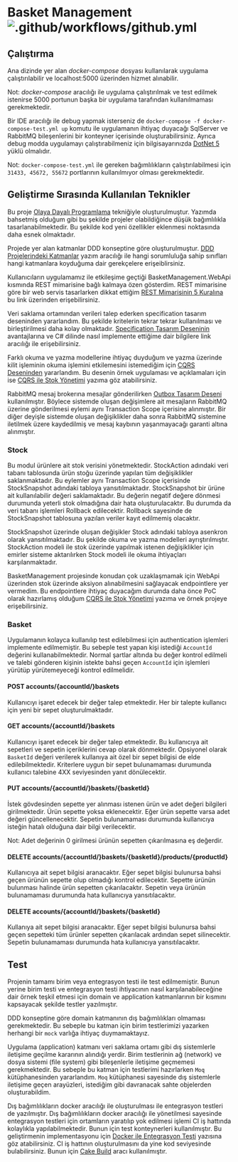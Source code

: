 # Basket Management ![.github/workflows/github.yml](https://github.com/AdemCatamak/BasketManagement/workflows/.github/workflows/github.yml/badge.svg?branch=master)

## __Çalıştırma__

Ana dizinde yer alan _docker-compose_ dosyası kullanılarak uygulama çalıştırılabilir ve localhost:5000 üzerinden hizmet
alınabilir.

Not: _docker-compose_ aracılığı ile uygulama çalıştırılmak ve test edilmek istenirse 5000 portunun başka bir uygulama
tarafından kullanılmaması gerekmektedir.

Bir IDE aracılığı ile debug yapmak isterseniz de ```docker-compose -f docker-compose-test.yml up``` komutu ile
uygulamanın ihtiyaç duyacağı SqlServer ve RabbitMQ bileşenlerini bir konteyner içerisinde oluşturabilirsiniz. Ayrıca
debug modda uygulamayı çalıştırabilmeniz için bilgisayarınızda
[DotNet 5](https://dotnet.microsoft.com/download/dotnet/5.0)  yüklü olmalıdır.

Not: ```docker-compose-test.yml``` ile gereken bağımlılıkların çalıştırılabilmesi için `31433, 45672, 55672` portlarının
kullanılmıyor olması gerekmektedir.

## __Geliştirme Sırasında Kullanılan Teknikler__

Bu
proje [Olaya Dayalı Programlama](https://ademcatamak.medium.com/olaya-dayal%C4%B1-programlama-event-driven-programming-d6b7e2c0d948)
tekniğiyle oluşturulmuştur. Yazımda bahsetmiş olduğum gibi bu şekilde projeler olabildiğince düşük bağımlılıkla
tasarlanabilmektedir. Bu şekilde kod yeni özellikler eklenmesi noktasında daha esnek olmaktadır.

Projede yer alan katmanlar DDD konseptine göre
oluşturulmuştur. [DDD Projelerindeki Katmanlar](https://ademcatamak.medium.com/layers-in-ddd-projects-bd492aa2b8aa)
yazım aracılığı ile hangi sorumluluğa sahip sınıfları hangi katmanlara koyduğuma dair gerekçelere erişeiblirsiniz.

Kullanıcıların uygulamamız ile etkileşime geçtiği BasketManagement.WebApi kısmında REST mimarisine bağlı kalmaya özen
gösterdim. REST mimarisine göre bir web servis tasarlarken dikkat
ettiğim [REST Mimarisinin 5 Kuralına](https://ademcatamak.medium.com/5-rules-of-rest-architecture-434abaf5db44)
bu link üzerinden erişebilirsiniz.

Veri saklama ortamından verileri talep ederken specification tasarım deseninden yararlandım. Bu şekilde kritelerin
tekrar tekrar kullanılması ve birleştirilmesi daha kolay
olmaktadır. [Specification Tasarım Deseninin](https://ademcatamak.medium.com/specification-design-pattern-c814649be0ef)
avantajlarına ve C# dilinde nasıl implemente ettiğime dair bilgilere link aracılığı ile erişebilirsiniz.

Farklı okuma ve yazma modellerine ihtiyaç duyduğum ve yazma üzerinde kilit işleminin okuma işlemini etkilemesini
istemediğim için
[CQRS Deseninden](https://ademcatamak.medium.com/cqrs-command-query-responsibility-segregation-476d2d81225a)
yararlandım. Bu desenin örnek uygulaması ve açıklamaları için ise
[CQRS ile Stok Yönetimi](https://ademcatamak.medium.com/stok-y%C3%B6netimi-cqrs-%C3%B6rne%C4%9Fi-c8243b82c7b2) yazıma
göz atabilirsiniz.

RabbitMQ mesaj brokerına mesajlar
gönderilirken [Outbox Tasarım Deseni](https://ademcatamak.medium.com/outbox-design-pattern-57e1519ed5e4) kullanılmıştır.
Böylece sistemde oluşan değişimlere ait mesajların RabbitMQ üzerine gönderilmesi eylemi aynı Transaction Scope içerisine
alınmıştır. Bir diğer deyişle sistemde oluşan değişiklikler daha sonra RabbitMQ sistemine iletilmek üzere kaydedilmiş ve
mesaj kaybının yaşanmayacağı garanti altına alınmıştır.

### __Stock__

Bu modul ürünlere ait stok verisini yönetmektedir. StockAction adındaki veri tabanı tablosunda ürün stoğu üzerinde
yapılan tüm değişiklikler saklanmaktadır. Bu eylemler aynı Transaction Scope içerisinde StockSnapshot adındaki tabloya
yansıtılmaktadır. StockSnapshot bir ürüne ait kullanılabilir değeri saklamaktadır. Bu değerin negatif değere dönmesi
durumunda yeterli stok olmadığına dair hata oluşturulacaktır. Bu durumda da veri tabanı işlemleri Rollback edilecektir.
Rollback sayesinde de StockSnapshot tablosuna yazılan veriler kayıt edilmemiş olacaktır.

StockSnapshot üzerinde oluşan değişikler Stock adındaki tabloya asenkron olarak yansıtılmaktadır. Bu şekilde okuma ve
yazma modelleri ayrıştırılmıştır. StockAction modeli ile stok üzerinde yapılmak istenen değişiklikler için emirler
sisteme aktarılırken Stock modeli ile okuma ihtiyaçları karşılanmaktadır.

BasketManagement projesinde konudan çok uzaklaşmamak için WebApi üzerinden stok üzerinde aksiyon alınabilmesini
sağlayacak endpointlere yer vermedim. Bu endpointlere ihtiyaç duyacağım durumda daha önce PoC olarak hazırlamış olduğum
[CQRS ile Stok Yönetimi](https://ademcatamak.medium.com/stok-y%C3%B6netimi-cqrs-%C3%B6rne%C4%9Fi-c8243b82c7b2) yazıma ve
örnek projeye erişebilirsiniz.

### __Basket__

Uygulamanın kolayca kullanılıp test edilebilmesi için authentication işlemleri implemente edilmemiştir. Bu sebeple test
yapan kişi istediği `AccountId` değerini kullanabilmektedir. Normal şartlar altında bu değer kontrol edilmeli ve talebi
gönderen kişinin istekte bahsi geçen `AccountId` için işlemleri yürütüp yürütemeyeceği kontrol edilmelidir.

#### __POST accounts/{accountId/}baskets__

Kullanıcıyı işaret edecek bir değer talep etmektedir. Her bir talepte kullanıcı için yeni bir sepet oluşturulmaktadır.

#### __GET accounts/{accountId/}baskets__

Kullanıcıyı işaret edecek bir değer talep etmektedir. Bu kullanıcıya ait sepetleri ve sepetin içeriklerini cevap olarak
dönmektedir. Opsiyonel olarak `BasketId` değeri verilerek kullanıya ait özel bir sepet bilgisi de elde edilebilmektedir.
Kriterlere uygun bir sepet bulunamaması durumunda kullanıcı talebine 4XX seviyesinden yanıt dönülecektir.

#### __PUT accounts/{accountId/}baskets/{basketId}__

İstek gövdesinden sepette yer alınması istenen ürün ve adet değeri bilgileri girilmektedir. Ürün sepette yoksa
eklenecektir. Eğer ürün sepette varsa adet değeri güncellenecektir. Sepetin bulunamaması durumunda kullanıcıya isteğin
hatalı olduğuna dair bilgi verilecektir.

Not: Adet değerinin 0 girilmesi ürünün sepetten çıkarılmasına eş değerdir.

#### __DELETE accounts/{accountId/}baskets/{basketId}/products/{productId}__

Kullanıcıya ait sepet bilgisi aranacaktır. Eğer sepet bilgisi bulunursa bahsi geçen ürünün sepette olup olmadığı kontrol
edilecektir. Sepette ürünün bulunması halinde ürün sepetten çıkarılacaktır. Sepetin veya ürünün bulunamaması durumunda
hata kullanıcıya yansıtılacaktır.

#### __DELETE accounts/{accountId/}baskets/{basketId}__

Kullanıya ait sepet bilgisi aranacaktır. Eğer sepet bilgisi bulunursa bahsi geçen sepetteki tüm ürünler sepetten
çıkarılacak ardından sepet silinecektir. Sepetin bulunamaması durumunda hata kullanıcıya yansıtılacaktır.

## Test

Projenin tamamı birim veya entegrasyon testi ile test edilmemiştir. Bunun yerine birim testi ve entegrasyon testi
ihtiyacının nasıl karşılanabileceğine dair örnek teşkil etmesi için domain ve application katmanlarının bir kısmını
kapsayacak şekilde testler yazılmıştır.

DDD konseptine göre domain katmanının dış bağımlılıkları olmaması gerekmektedir. Bu sebeple bu katman için birim
testlerimizi yazarken herhangi bir `mock` varlığa ihtiyaç duymamaktayız.

Uygulama (application) katmanı veri saklama ortamı gibi dış sistemlerle iletişime geçilme kararının alındığı yerdir.
Birim testlerinin ağ (network) ve dosya sistemi (file system) gibi bileşenlerle iletişime geçmemesi gerekmektedir. Bu
sebeple bu katman için testlerimi hazırlarken `Moq` kütüphanesinden yararlandım. `Moq` kütüphanesi sayesinde dış
sistemlerle iletişime geçen arayüzleri, istediğim gibi davranacak sahte objelerden oluşturabildim.

Dış bağımlılıkların docker aracılığı ile oluşturulması ile entegrasyon testleri de yazılmıştır. Dış bağımlılıkların
docker aracılığı ile yönetilmesi sayesinde entegrasyon testleri için ortamların yaratılıp yok edilmesi işlemi CI iş
hattında kolaylıkla yapılabilmektedir. Bunun için test konteynerleri kullanılmıştır. Bu geliştirmenin implementasyonu
için
[Docker ile Entegrasyon Testi](https://ademcatamak.medium.com/integration-test-with-net-core-and-docker-21b241f7372)
yazısına göz atabilirsiniz. CI iş hattının oluşturulmasını da yine kod seviyesinde bulabilirsiniz. Bunun
için  [Cake Build](https://ademcatamak.medium.com/cake-build-nedir-684eb1885b06)
aracı kullanılmıştır.
